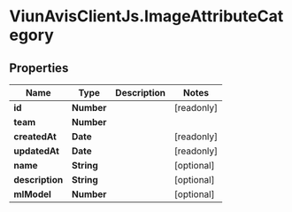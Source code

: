 # ViunAvisClientJs.ImageAttributeCategory

## Properties

Name | Type | Description | Notes
------------ | ------------- | ------------- | -------------
**id** | **Number** |  | [readonly] 
**team** | **Number** |  | 
**createdAt** | **Date** |  | [readonly] 
**updatedAt** | **Date** |  | [readonly] 
**name** | **String** |  | [optional] 
**description** | **String** |  | [optional] 
**mlModel** | **Number** |  | [optional] 


